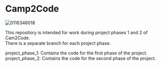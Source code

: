 # Camp2Code

![0116346018](https://github.com/user-attachments/assets/5e56714d-5aeb-4f7f-9bad-7b57a666ffa1)

This repository is intended for work during project phases 1 and 2 of Cam2Code.  
There is a separate branch for each project phase.  

project_phase_1: Contains the code for the first phase of the project.  
project_phase_2: Contains the code for the second phase of the project.  
